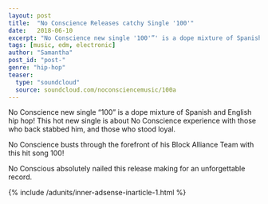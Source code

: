 ```yaml
---
layout: post
title:  "No Conscience Releases catchy Single '100'"
date:   2018-06-10
excerpt: "No Conscience new single '100'”' is a dope mixture of Spanish and English hip hop!"
tags: [music, edm, electronic]
author: "Samantha"
post_id: "post-"
genre: "hip-hop"
teaser:
  type: "soundcloud"
  source: soundcloud.com/noconsciencemusic/100a
---
```

No Conscience new single “100” is a dope mixture of Spanish and English hip hop! This hot new single is about No Conscience experience with those who back stabbed him, and those who stood loyal.

No Conscience busts through the forefront of his Block Alliance Team with this hit song 100!

No Conscious absolutely nailed this release making for an unforgettable record.

{% include /adunits/inner-adsense-inarticle-1.html %}
